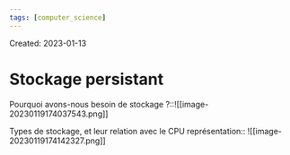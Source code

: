 ```yaml
---
tags: [computer_science] 
---
```

Created: 2023-01-13

# Stockage persistant

Pourquoi avons-nous besoin de stockage ?::![[image-20230119174037543.png]]
<!--SR:!2024-05-16,39,190-->

Types de stockage, et leur relation avec le CPU représentation:: ![[image-20230119174142327.png]]
<!--SR:!2025-01-08,433,250-->





